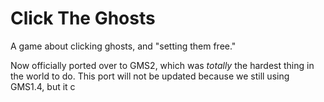 # Click The Ghosts
 A game about clicking ghosts, and "setting them free."

 Now officially ported over to GMS2, which was *totally* the hardest thing in the world to do.  This port will not be updated because we still using GMS1.4, but it c